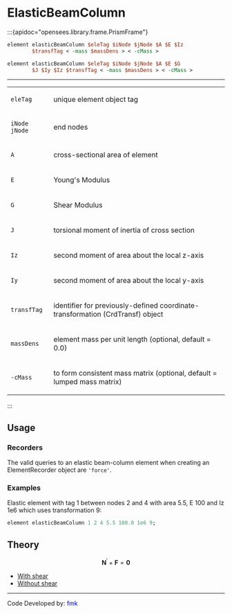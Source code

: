 # ElasticBeamColumn

:::{apidoc="opensees.library.frame.PrismFrame"}

```tcl
element elasticBeamColumn $eleTag $iNode $jNode $A $E $Iz
        $transfTag < -mass $massDens > < -cMass >
```
```tcl
element elasticBeamColumn $eleTag $iNode $jNode $A $E $G
        $J $Iy $Iz $transfTag < -mass $massDens > < -cMass >
```

<hr />
<table>
<tbody>
<tr class="odd">
<td><code class="parameter-table-variable">eleTag</code></td>
<td><p>unique element object tag</p></td>
</tr>
<tr class="even">
<td><p><code class="parameter-table-variable">iNode jNode</code></p></td>
<td><p>end nodes</p></td>
</tr>
<tr class="odd">
<td><code class="parameter-table-variable">A</code></td>
<td><p>cross-sectional area of element</p></td>
</tr>
<tr class="even">
<td><code class="parameter-table-variable">E</code></td>
<td><p>Young's Modulus</p></td>
</tr>
<tr class="odd">
<td><code class="parameter-table-variable">G</code></td>
<td><p>Shear Modulus</p></td>
</tr>
<tr class="even">
<td><code class="parameter-table-variable">J</code></td>
<td><p>torsional moment of inertia of cross section</p></td>
</tr>
<tr class="odd">
<td><code class="parameter-table-variable">Iz</code></td>
<td><p>second moment of area about the local z-axis</p></td>
</tr>
<tr class="even">
<td><code class="parameter-table-variable">Iy</code></td>
<td><p>second moment of area about the local y-axis</p></td>
</tr>
<tr class="odd">
<td><code class="parameter-table-variable">transfTag</code></td>
<td><p>identifier for previously-defined coordinate-transformation
(CrdTransf) object</p></td>
</tr>
<tr class="even">
<td><code class="parameter-table-variable">massDens</code></td>
<td><p>element mass per unit length (optional, default = 0.0)</p></td>
</tr>
<tr class="odd">
<td><p><code class="parameter-table-flag">-cMass</code></p></td>
<td><p>to form consistent mass matrix (optional, default = lumped mass
matrix)</p></td>
</tr>
</tbody>
</table>

:::

## Usage

### Recorders

The valid queries to an elastic beam-column element when creating an
ElementRecorder object are `'force'`.

### Examples

Elastic element with
tag 1 between nodes 2 and 4 with area 5.5, E 100 and Iz 1e6 which uses
transformation 9:

```tcl
element elasticBeamColumn 1 2 4 5.5 100.0 1e6 9; 
```

## Theory

$$
\boldsymbol{N}^{\prime} + \boldsymbol{F} = \boldsymbol{0}
$$

- [With shear](../PrismEulerFrame2d/)
- [Without shear](../PrismShearFrame2d/)


<hr />
<p>Code Developed by: <span style="color:blue"> fmk
</span></p>
